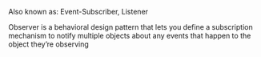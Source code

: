Also known as: Event-Subscriber, Listener


Observer is a behavioral design pattern that lets you define a subscription mechanism to notify multiple objects about any events that happen to the object they’re observing
